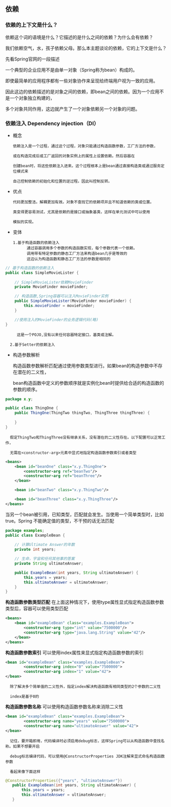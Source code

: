 ## 依赖
### 依赖的上下文是什么？
依赖这个词的语境是什么？它描述的是什么之间的依赖？为什么会有依赖？

我们依赖空气，水，孩子依赖父母。那么本主题谈论的依赖，它的上下文是什么？ 

先看Spring官网的一段描述

一个典型的企业应用不是由单一对象（Spring称为bean）构成的。

即使最简单的应用程序都有一些对象协作来呈现给终端用户视为一致的应用。

因此这边的依赖描述的是对象之间的依赖，即bean之间的依赖。因为一个应用不是一个对象独立构建的，

多个对象共同作用，这边就产生了一个对象依赖另一个对象的问题。

### 依赖注入 Dependency injection（DI） 
- 概念
      
      依赖注入是一个过程，通过这个过程，对象只能通过构造函数参数，工厂方法的参数，

      或在构造完成后或工厂返回的对象实例上的属性上设置依赖。然后容器在

      创建bean时，将这些依赖注入进来。这个过程根本上是bean通过直接构造类或通过服务定位模式来

      自己控制依赖的初始化和位置的逆过程。因此叫控制反转。

- 优点

      代码更加整洁。解耦更加有效。对象不查找它的依赖项并且不知道依赖的类或位置。
      
      类变得更容易测试，尤其是依赖的是接口或抽象基类，这样在单元测试中可以使用
      
      模拟的实现。
      
- 变体
    
      1.基于构造函数的依赖注入
            通过容器调用多个参数的构造函数实现，每个参数代表一个依赖。
            调用带有特定参数的静态工厂方法来构造bean几乎是等效的
            这边认为构造函数和静态工厂方法的参数是相同的
```java
// 基于构造函数的依赖注入
public class SimpleMovieLister {
    
    // SimpleMovieLister依赖MovieFinder
    private MovieFinder movieFinder;

    // 构造函数,Spring容器可以注入MovieFinder实例
    public SimpleMovieLister(MovieFinder movieFinder) {
        this.movieFinder = movieFinder;
    }

    //使用注入的MovieFinder的业务逻辑代码(略)
}
```
         这是一个POJO,没有以来任何容器特定接口，基类或注解。
         
      2.基于Setter的依赖注入
 - 构造参数解析
      
      构造函数参数解析匹配通过使用参数类型进行。如果bean的构造参数中不存在潜在的二义性，
      
      bean构造函数中定义的参数顺序就是实例化bean时提供给合适的构造函数的参数的顺序。
```java
package x.y;

public class ThingOne {
    public ThingOne(ThingTwo thingTwo, ThingThree thingThree) {
        
    }
}
```
      假定ThingTwo和ThingThree没有继承关系，没有潜在的二义性存在。以下配置可以正常工作，
      
      无需在<constructor-arg>元素中显式地指定构造函数参数索引或者类型
```xml
<beans>
    <bean id="beanOne" class="x.y.ThingOne">
        <constructor-arg ref="beanTwo"/>
        <constructor-arg ref="beanThree"/>
    </bean>

    <bean id="beanTwo" class="x.y.ThingTwo"/>

    <bean id="beanThree" class="x.y.ThingThree"/>
</beans>
```
当另一个bean被引用，已知类型，匹配就会发生。当使用一个简单类型时，比如<value>true</value>。Spring
不能确定值的类型，不干预的话无法匹配
```java
package examples;
public class ExampleBean {
    
    // 计算Ultimate Answer的年数
    private int years;

    // 生命，宇宙和任何其他事的答案
    private String ultimateAnswer;

    public ExampleBean(int years, String ultimateAnswer) {
        this.years = years;
        this.ultimateAnswer = ultimateAnswer;
    }
} 
```
   **构造函数参数类型匹配**
      在上面这种情况下，使用type属性显式指定构造函数参数类型后，容器可以使用类型匹配
```xml
<beans>
    <bean id="exampleBean" class="examples.ExampleBean">
        <constructor-arg type="int" value="7500000"/>
        <constructor-arg type="java.lang.String" value="42"/>
    </bean>
</beans>
```
   **构造函数参数索引**
      可以使用index属性来显式指定构造函数参数的索引
```xml
<bean id="exampleBean" class="examples.ExampleBean">
        <constructor-arg index="0" value="7500000">
        <constructor-arg index="1" value="42">
</bean>
```
      除了解决多个简单值的二义性外，指定index解决构造函数有相同类型的2个参数的二义性
      
      index是基于0的
      
   **构造函数参数名称**
      可以使用构造函数参数名称来消除二义性
```xml
<bean id="exampleBean" class="examples.ExampleBean">
        <constructor-arg name="years" value="7500000">
        <constructor-arg name="ultimateAnswer" value="42">
</bean>
```
      记住，要开箱即用，代码编译时必须启用debug标志，这样Spring可以从构造函数中查找名称。如果不想要开启
      
      debug标志编译代码，可以使用@ConstructorProperties JDK注解来显式命名构造函数参数
      
      看起来像下面这样
 ```java
 @ConstructorProperties({"years", "ultimateAnswer"})
    public ExampleBean(int years, String ultimateAnswer) {
        this.years = years;
        this.ultimateAnswer = ultimateAnswer;
    }
 ```
 

